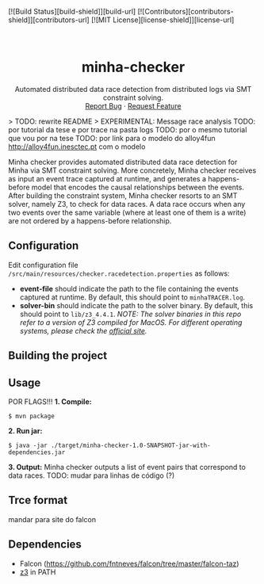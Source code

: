 <?xml version="1.0"?>

[![Build Status][build-shield]][build-url]
[![Contributors][contributors-shield]][contributors-url]
[![MIT License][license-shield]][license-url]

<br/>
<p align="center"><h1 align="center">minha-checker</h1><p align="center">
Automated distributed data race detection from distributed logs via SMT constraint solving.
<br/>
<!--<a href=""><strong>Explore the docs &#xBB;</strong></a>
<br/>
<br/>-->
<a href="https://github.com/jcp19/Minha-checker/issues">Report Bug</a>
&#xB7;
<a href="https://github.com/jcp19/Minha-checker/issues">Request Feature</a>
</p></p>


&gt; TODO: rewrite README
&gt; EXPERIMENTAL: Message race analysis
TODO: por tutorial da tese e por trace na pasta logs
TODO: por o mesmo tutorial que vou por na tese
TODO: por link para o modelo do alloy4fun http://alloy4fun.inesctec.pt com o modelo

Minha checker provides automated distributed data race detection for Minha via SMT constraint solving. More concretely, Minha checker receives as input an event trace captured at runtime, and generates a happens-before model that encodes the causal relationships between the events. After building the constraint system, Minha checker resorts to an SMT solver, namely Z3, to check for data races. A data race occurs when any two events over the same variable (where at least one of them is a write) are not ordered by a happens-before relationship. 

## Configuration 

Edit configuration file `/src/main/resources/checker.racedetection.properties` as follows:
- **event-file** should indicate the path to the file containing the events captured at runtime. By default, this should point to `minhaTRACER.log`.
- **solver-bin** should indicate the path to the solver binary. By default, this should point to `lib/z3_4.4.1`. *NOTE: The solver binaries in this repo refer to a version of Z3 compiled for MacOS. For different operating systems, please check the [official site](https://github.com/Z3Prover/z3).*


## Building the project

## Usage
POR FLAGS!!!
**1. Compile:**

```
$ mvn package 
```

**2. Run jar:**

```
$ java -jar ./target/minha-checker-1.0-SNAPSHOT-jar-with-dependencies.jar
```

**3. Output:** Minha checker outputs a list of event pairs that correspond to data races. TODO: mudar para linhas de código (?)

## Trce format
mandar para site do falcon

## Dependencies
- Falcon (https://github.com/fntneves/falcon/tree/master/falcon-taz)
- [z3](https://github.com/Z3Prover/z3) in PATH